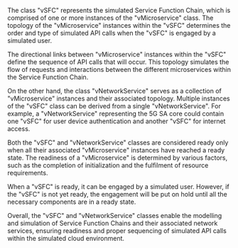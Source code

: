 The class "vSFC" represents the simulated Service Function Chain, which is comprised of one or more instances of the "vMicroservice" class. The topology of the "vMicroservice" instances within the "vSFC" determines the order and type of simulated API calls when the "vSFC" is engaged by a simulated user.

The directional links between "vMicroservice" instances within the "vSFC" define the sequence of API calls that will occur. This topology simulates the flow of requests and interactions between the different microservices within the Service Function Chain.

On the other hand, the class "vNetworkService" serves as a collection of "vMicroservice" instances and their associated topology. Multiple instances of the "vSFC" class can be derived from a single "vNetworkService". For example, a "vNetworkService" representing the 5G SA core could contain one "vSFC" for user device authentication and another "vSFC" for internet access.

Both the "vSFC" and "vNetworkService" classes are considered ready only when all their associated "vMicroservice" instances have reached a ready state. The readiness of a "vMicroservice" is determined by various factors, such as the completion of initialization and the fulfilment of resource requirements.

When a "vSFC" is ready, it can be engaged by a simulated user. However, if the "vSFC" is not yet ready, the engagement will be put on hold until all the necessary components are in a ready state.

Overall, the "vSFC" and "vNetworkService" classes enable the modelling and simulation of Service Function Chains and their associated network services, ensuring readiness and proper sequencing of simulated API calls within the simulated cloud environment.